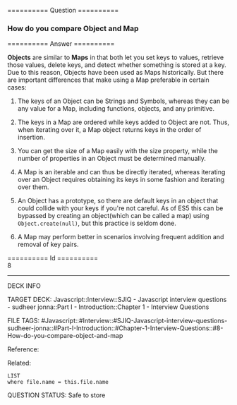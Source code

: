 ========== Question ==========  

### How do you compare Object and Map  

========== Answer ==========  

**Objects** are similar to **Maps** in that both let you set keys to values,
retrieve those values, delete keys, and detect whether something is stored at a
key. Due to this reason, Objects have been used as Maps historically. But there
are important differences that make using a Map preferable in certain cases:

1. The keys of an Object can be Strings and Symbols, whereas they can be any
    value for a Map, including functions, objects, and any primitive.

2. The keys in a Map are ordered while keys added to Object are not. Thus, when
    iterating over it, a Map object returns keys in the order of insertion.

3. You can get the size of a Map easily with the size property, while the number
    of properties in an Object must be determined manually.

4. A Map is an iterable and can thus be directly iterated, whereas iterating
    over an Object requires obtaining its keys in some fashion and iterating over
    them.

5. An Object has a prototype, so there are default keys in an object that could
    collide with your keys if you're not careful. As of ES5 this can be bypassed
    by creating an object(which can be called a map) using `Object.create(null)`,
    but this practice is seldom done.

6. A Map may perform better in scenarios involving frequent addition and removal
    of key pairs.

========== Id ==========  
8

---

DECK INFO

TARGET DECK: Javascript::Interview::SJIQ - Javascript interview questions - sudheer jonna::Part I - Introduction::Chapter 1 - Interview Questions

FILE TAGS: #Javascript::#Interview::#SJIQ-Javascript-interview-questions-sudheer-jonna::#Part-I-Introduction::#Chapter-1-Interview-Questions::#8-How-do-you-compare-object-and-map

Reference:

Related:

```dataview
LIST
where file.name = this.file.name
```

QUESTION STATUS: Safe to store
